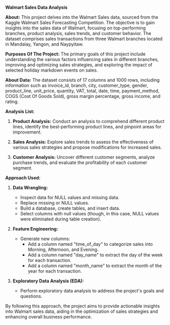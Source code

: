 **Walmart Sales Data Analysis**

**About:**
This project delves into the Walmart Sales data, sourced from the Kaggle Walmart Sales Forecasting Competition. The objective is to gain insights into the sales data of Walmart, focusing on top-performing branches, product analysis, sales trends, and customer behavior. The dataset comprises sales transactions from three Walmart branches located in Mandalay, Yangon, and Naypyitaw.

**Purposes Of The Project:**
The primary goals of this project include understanding the various factors influencing sales in different branches, improving and optimizing sales strategies, and exploring the impact of selected holiday markdown events on sales.

**About Data:**
The dataset consists of 17 columns and 1000 rows, including information such as invoice_id, branch, city, customer_type, gender, product_line, unit_price, quantity, VAT, total, date, time, payment_method, COGS (Cost Of Goods Sold), gross margin percentage, gross income, and rating.

**Analysis List:**

1. **Product Analysis:**
   Conduct an analysis to comprehend different product lines, identify the best-performing product lines, and pinpoint areas for improvement.

2. **Sales Analysis:**
   Explore sales trends to assess the effectiveness of various sales strategies and propose modifications for increased sales.

3. **Customer Analysis:**
   Uncover different customer segments, analyze purchase trends, and evaluate the profitability of each customer segment.

**Approach Used:**

1. **Data Wrangling:**
   - Inspect data for NULL values and missing data.
   - Replace missing or NULL values.
   - Build a database, create tables, and insert data.
   - Select columns with null values (though, in this case, NULL values were eliminated during table creation).

2. **Feature Engineering:**
   - Generate new columns:
     - Add a column named "time_of_day" to categorize sales into Morning, Afternoon, and Evening.
     - Add a column named "day_name" to extract the day of the week for each transaction.
     - Add a column named "month_name" to extract the month of the year for each transaction.

3. **Exploratory Data Analysis (EDA):**
   - Perform exploratory data analysis to address the project's goals and questions.

By following this approach, the project aims to provide actionable insights into Walmart sales data, aiding in the optimization of sales strategies and enhancing overall business performance.
